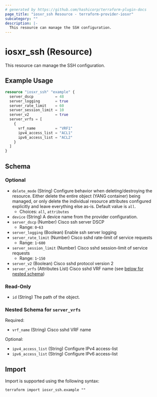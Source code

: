 ```yaml
---
# generated by https://github.com/hashicorp/terraform-plugin-docs
page_title: "iosxr_ssh Resource - terraform-provider-iosxr"
subcategory: ""
description: |-
  This resource can manage the SSH configuration.
---
```


# iosxr_ssh (Resource)

This resource can manage the SSH configuration.

## Example Usage

```terraform
resource "iosxr_ssh" "example" {
  server_dscp          = 48
  server_logging       = true
  server_rate_limit    = 60
  server_session_limit = 10
  server_v2            = true
  server_vrfs = [
    {
      vrf_name         = "VRF1"
      ipv4_access_list = "ACL1"
      ipv6_access_list = "ACL2"
    }
  ]
}
```

<!-- schema generated by tfplugindocs -->
## Schema

### Optional

- `delete_mode` (String) Configure behavior when deleting/destroying the resource. Either delete the entire object (YANG container) being managed, or only delete the individual resource attributes configured explicitly and leave everything else as-is. Default value is `all`.
  - Choices: `all`, `attributes`
- `device` (String) A device name from the provider configuration.
- `server_dscp` (Number) Cisco ssh server DSCP
  - Range: `0`-`63`
- `server_logging` (Boolean) Enable ssh server logging
- `server_rate_limit` (Number) Cisco sshd rate-limit of service requests
  - Range: `1`-`600`
- `server_session_limit` (Number) Cisco sshd session-limit of service requests
  - Range: `1`-`150`
- `server_v2` (Boolean) Cisco sshd protocol version 2
- `server_vrfs` (Attributes List) Cisco sshd VRF name (see [below for nested schema](#nestedatt--server_vrfs))

### Read-Only

- `id` (String) The path of the object.

<a id="nestedatt--server_vrfs"></a>
### Nested Schema for `server_vrfs`

Required:

- `vrf_name` (String) Cisco sshd VRF name

Optional:

- `ipv4_access_list` (String) Configure IPv4 access-list
- `ipv6_access_list` (String) Configure IPv6 access-list

## Import

Import is supported using the following syntax:

```shell
terraform import iosxr_ssh.example ""
```
